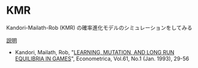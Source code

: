 # KMR

Kandori-Mailath-Rob (KMR) の確率進化モデルのシミュレーションをしてみる

[説明](https://github.com/OyamaZemi/exercises2015/tree/master/ex04)  
* Kandori, Mailath, Rob, "[LEARNING, MUTATION, AND LONG RUN EQUILIBRIA IN GAMES](http://www.fioravante.patrone.name/mat/TdG/corsi/TdG_Borromeo_2011_12/Kandori_Mailath_Rob.pdf)", Econometrica, Vol.61, No.1 (Jan. 1993), 29-56
